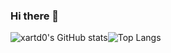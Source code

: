 ### Hi there 👋
![xartd0's GitHub stats](https://github-readme-stats.vercel.app/api?username=xartd0&show_icons=true&theme=radical)![Top Langs](https://github-readme-stats.vercel.app/api/top-langs/?username=xartd0&layout=compact&theme=radical)

